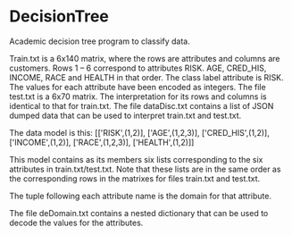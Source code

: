 # DecisionTree
Academic decision tree program to classify data.

Train.txt is a 6x140 matrix, where the rows are attributes and columns are customers. Rows 1 – 6
correspond to attributes RISK. AGE, CRED_HIS, INCOME, RACE and HEALTH in that order. The class label
attribute is RISK. The values for each attribute have been encoded as integers.
The file test.txt is a 6x70 matrix. The interpretation for its rows and columns is identical to that for
train.txt.
The file dataDisc.txt contains a list of JSON dumped data that can be used to interpret train.txt and test.txt.

The data model is this:
[['RISK',(1,2)], ['AGE',(1,2,3)], ['CRED_HIS',(1,2)], ['INCOME',(1,2)], ['RACE',(1,2,3)], ['HEALTH',(1,2)]]

This model contains as its members six lists corresponding to the six attributes in train.txt/test.txt. Note that
these lists are in the same order as the corresponding rows in the matrixes for files train.txt and test.txt.

The tuple following each attribute name is the domain for that attribute.

The file deDomain.txt contains a nested dictionary that can be used to decode the values for the attributes.
